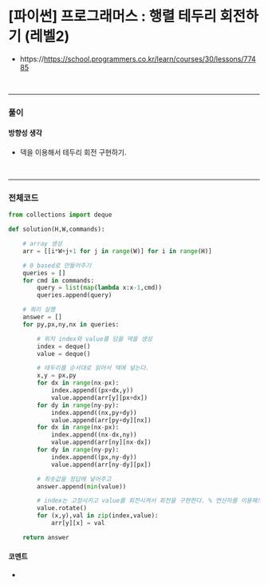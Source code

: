 # **\[파이썬\] 프로그래머스 : 행렬 테두리 회전하기 (레벨2)**

- https://https://school.programmers.co.kr/learn/courses/30/lessons/77485

<br>

---

### **풀이**

#### **방향성 생각**

- 덱을 이용해서 테두리 회전 구현하기.

<br>

---

### **전체코드**

```python
from collections import deque

def solution(H,W,commands):

    # array 생성
    arr = [[i*W+j+1 for j in range(W)] for i in range(H)]

    # 0 based로 만들어주기
    queries = []
    for cmd in commands:
        query = list(map(lambda x:x-1,cmd))
        queries.append(query)

    # 쿼리 실행
    answer = []
    for py,px,ny,nx in queries:

        # 위치 index와 value를 담을 덱을 생성
        index = deque()
        value = deque()

        # 테두리를 순서대로 읽어서 덱에 넣는다.
        x,y = px,py
        for dx in range(nx-px):
            index.append((px+dx,y))
            value.append(arr[y][px+dx])
        for dy in range(ny-py):
            index.append((nx,py+dy))
            value.append(arr[py+dy][nx])
        for dx in range(nx-px):
            index.append((nx-dx,ny))
            value.append(arr[ny][nx-dx])
        for dy in range(ny-py):
            index.append((px,ny-dy))
            value.append(arr[ny-dy][px])

        # 최솟값을 정답에 넣어주고
        answer.append(min(value))

        # index는 고정시키고 value를 회전시켜서 회전을 구현한다. % 연산자를 이용해도 무방방
        value.rotate()
        for (x,y),val in zip(index,value):
            arr[y][x] = val

    return answer
```

#### **코멘트**

-
